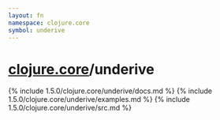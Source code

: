 ```yaml
---
layout: fn
namespace: clojure.core
symbol: underive
---
```


# [clojure.core](../)/underive

{% include 1.5.0/clojure.core/underive/docs.md %}
{% include 1.5.0/clojure.core/underive/examples.md %}
{% include 1.5.0/clojure.core/underive/src.md %}

